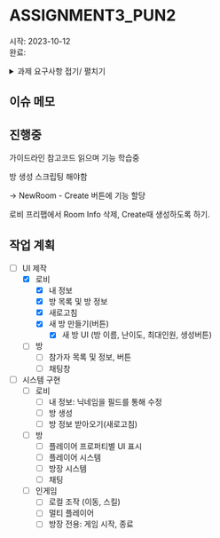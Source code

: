 # ASSIGNMENT3_PUN2

시작: 2023-10-12 </br>
완료: </br>

<details>
<summary>과제 요구사항 접기/ 펼치기</summary>

============ Assignment3_PUN 과제 내용 ============

플랫폼: PC</br>

PUN을 통한 네트워킹(멀티플레이) 구현

- 방목록 확인기능
- 방목록 갱신기능
- 게임시작/종료 (게임내용 없이 시작, 종료만 => 모든플레이어 게임시작 및 종료 동기화)
- 룸프로퍼티 ( 룸이름, 인원표시, 난이도, 플레이중 => [Hard] 방제목 (2/3) 진행중 )
- 플레이어프로퍼티 (준비완료 => 모든플레이어가 준비완료여야 방장이 시작가능)
- 플레이어별로 캐릭터생성, 플레이어 이름표시, Transform 동기화
- 스킬사용(이펙트, 1회성)

=================================================
</details>

## 이슈 메모

## 진행중

가이드라인 참고코드 읽으며 기능 학습중

방 생성 스크립팅 해야함

→ NewRoom - Create 버튼에 기능 할당

로비 프리팹에서 Room Info 삭제, Create때 생성하도록 하기.

## 작업 계획

- [ ]  UI 제작
    - [x]  로비
        - [x]  내 정보
        - [x]  방 목록 및 방 정보
        - [x]  새로고침
        - [x]  새 방 만들기(버튼)
            - [x]  새 방 UI (방 이름, 난이도, 최대인원, 생성버튼)
    - [ ]  방
        - [ ]  참가자 목록 및 정보, 버튼
        - [ ]  채팅창
- [ ]  시스템 구현
    - [ ]  로비
        - [ ]  내 정보: 닉네임을 필드를 통해 수정
        - [ ]  방 생성
        - [ ]  방 정보 받아오기(새로고침)
    - [ ]  방
        - [ ]  플레이어 프로퍼티별 UI 표시
        - [ ]  플레이어 시스템
        - [ ]  방장 시스템
        - [ ]  채팅
    - [ ]  인게임
        - [ ]  로컬 조작 (이동, 스킬)
        - [ ]  멀티 플레이어
        - [ ]  방장 전용: 게임 시작, 종료
